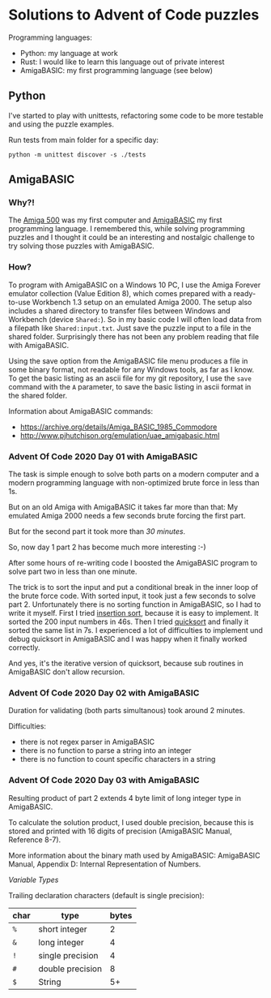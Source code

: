 # Solutions to Advent of Code puzzles

Programming languages:

- Python: my language at work
- Rust: I would like to learn this language out of private interest
- AmigaBASIC: my first programming language (see below)


## Python

I've started to play with unittests, refactoring some code to be more testable and using the puzzle examples.

Run tests from main folder for a specific day:

    python -m unittest discover -s ./tests


## AmigaBASIC

### Why?!

The [Amiga 500](https://en.wikipedia.org/wiki/Amiga_500) was my first computer and [AmigaBASIC](https://en.wikipedia.org/wiki/AmigaBASIC) my first programming language.
I remembered this, while solving programming puzzles and I thought it could be an interesting and nostalgic challenge to try solving those puzzles with AmigaBASIC.

### How?

To program with AmigaBASIC on a Windows 10 PC, I use the Amiga Forever emulator collection (Value Edition 8), which comes prepared with a ready-to-use Workbench 1.3 setup on an emulated Amiga 2000. The setup also includes a shared directory to transfer files between Windows and Workbench (device `Shared:`). So in my basic code I will often load data from a filepath like `Shared:input.txt`. Just save the puzzle input to a file in the shared folder. Surprisingly there has not been any problem reading that file with AmigaBASIC.

Using the save option from the AmigaBASIC file menu produces a file in some binary format, not readable for any Windows tools, as far as I know.
To get the basic listing as an ascii file for my git repository, I use the `save` command with the `A` parameter, to save the basic listing in ascii format in the shared folder.

Information about AmigaBASIC commands:
 - https://archive.org/details/Amiga_BASIC_1985_Commodore
 - http://www.pjhutchison.org/emulation/uae_amigabasic.html


### Advent Of Code 2020 Day 01 with AmigaBASIC

The task is simple enough to solve both parts on a modern computer and a modern programming language with non-optimized brute force in less than 1s.

But on an old Amiga with AmigaBASIC it takes far more than that: My emulated Amiga 2000 needs a few seconds brute forcing the first part.

But for the second part it took more than *30 minutes*.

So, now day 1 part 2 has become much more interesting :-)

After some hours of re-writing code I boosted the AmigaBASIC program to solve part two in less than one minute.

The trick is to sort the input and put a conditional break in the inner loop of the brute force code. With sorted input, it took just a few seconds to solve part 2. Unfortunately there is no sorting function in AmigaBASIC, so I had to write it myself. First I tried [insertion sort](https://en.wikipedia.org/wiki/Insertion_sort), because it is easy to implement. It sorted the 200 input numbers in 46s. Then I tried [quicksort](https://en.wikipedia.org/wiki/Quicksort) and finally it sorted the same list in 7s. I experienced a lot of difficulties to implement und debug quicksort in AmigaBASIC and I was happy when it finally worked correctly.

And yes, it's the iterative version of quicksort, because sub routines in AmigaBASIC don't allow recursion.


### Advent Of Code 2020 Day 02 with AmigaBASIC

Duration for validating (both parts simultanous) took around 2 minutes.

Difficulties:
 - there is not regex parser in AmigaBASIC
 - there is no function to parse a string into an integer
 - there is no function to count specific characters in a string


### Advent Of Code 2020 Day 03 with AmigaBASIC

Resulting product of part 2 extends 4 byte limit of long integer type in AmigaBASIC.

To calculate the solution product, I used double precision, because this is stored and printed with 16 digits of precision (AmigaBASIC Manual, Reference 8-7).

More information about the binary math used by AmigaBASIC: AmigaBASIC Manual, Appendix D: Internal Representation of Numbers.


*Variable Types*

Trailing declaration characters (default is single precision):

| char | type             | bytes |
| ---- | ---------------- | ----- |
| `%`  | short integer    | 2     |
| `&`  | long integer     | 4     |
| `!`  | single precision | 4     |
| `#`  | double precision | 8     |
| `$`  | String           | 5+    |
